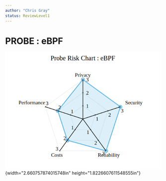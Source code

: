 ```yaml
---
author: "Chris Gray"
status: ReviewLevel1
---
```


# PROBE : eBPF

![image](../orig_media/Risk.eBPF.png){width="2.660757874015748in" height="1.8226607611548555in"}
